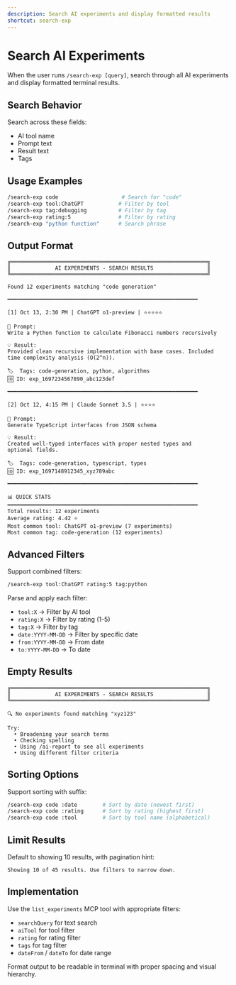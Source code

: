 ```yaml
---
description: Search AI experiments and display formatted results
shortcut: search-exp
---
```


# Search AI Experiments

When the user runs `/search-exp [query]`, search through all AI experiments and display formatted terminal results.

## Search Behavior

Search across these fields:
- AI tool name
- Prompt text
- Result text
- Tags

## Usage Examples

```bash
/search-exp code                    # Search for "code"
/search-exp tool:ChatGPT           # Filter by tool
/search-exp tag:debugging          # Filter by tag
/search-exp rating:5               # Filter by rating
/search-exp "python function"      # Search phrase
```

## Output Format

```
╔══════════════════════════════════════════════════════════════╗
║              AI EXPERIMENTS - SEARCH RESULTS                 ║
╚══════════════════════════════════════════════════════════════╝

Found 12 experiments matching "code generation"

━━━━━━━━━━━━━━━━━━━━━━━━━━━━━━━━━━━━━━━━━━━━━━━━━━━━━━━━━━━━

[1] Oct 13, 2:30 PM | ChatGPT o1-preview | ⭐⭐⭐⭐⭐

📝 Prompt:
Write a Python function to calculate Fibonacci numbers recursively

💡 Result:
Provided clean recursive implementation with base cases. Included
time complexity analysis (O(2^n)).

🏷️  Tags: code-generation, python, algorithms
🆔 ID: exp_1697234567890_abc123def

━━━━━━━━━━━━━━━━━━━━━━━━━━━━━━━━━━━━━━━━━━━━━━━━━━━━━━━━━━━━

[2] Oct 12, 4:15 PM | Claude Sonnet 3.5 | ⭐⭐⭐⭐

📝 Prompt:
Generate TypeScript interfaces from JSON schema

💡 Result:
Created well-typed interfaces with proper nested types and
optional fields.

🏷️  Tags: code-generation, typescript, types
🆔 ID: exp_1697148912345_xyz789abc

━━━━━━━━━━━━━━━━━━━━━━━━━━━━━━━━━━━━━━━━━━━━━━━━━━━━━━━━━━━━

📊 QUICK STATS
━━━━━━━━━━━━━━━━━━━━━━━━━━━━━━━━━━━━━━━━━━━━━━━━━━━━━━━━━━━━
Total results: 12 experiments
Average rating: 4.42 ⭐
Most common tool: ChatGPT o1-preview (7 experiments)
Most common tag: code-generation (12 experiments)
```

## Advanced Filters

Support combined filters:
```bash
/search-exp tool:ChatGPT rating:5 tag:python
```

Parse and apply each filter:
- `tool:X` → Filter by AI tool
- `rating:X` → Filter by rating (1-5)
- `tag:X` → Filter by tag
- `date:YYYY-MM-DD` → Filter by specific date
- `from:YYYY-MM-DD` → From date
- `to:YYYY-MM-DD` → To date

## Empty Results

```
╔══════════════════════════════════════════════════════════════╗
║              AI EXPERIMENTS - SEARCH RESULTS                 ║
╚══════════════════════════════════════════════════════════════╝

🔍 No experiments found matching "xyz123"

Try:
  • Broadening your search terms
  • Checking spelling
  • Using /ai-report to see all experiments
  • Using different filter criteria
```

## Sorting Options

Support sorting with suffix:
```bash
/search-exp code :date        # Sort by date (newest first)
/search-exp code :rating      # Sort by rating (highest first)
/search-exp code :tool        # Sort by tool name (alphabetical)
```

## Limit Results

Default to showing 10 results, with pagination hint:
```
Showing 10 of 45 results. Use filters to narrow down.
```

## Implementation

Use the `list_experiments` MCP tool with appropriate filters:
- `searchQuery` for text search
- `aiTool` for tool filter
- `rating` for rating filter
- `tags` for tag filter
- `dateFrom` / `dateTo` for date range

Format output to be readable in terminal with proper spacing and visual hierarchy.
